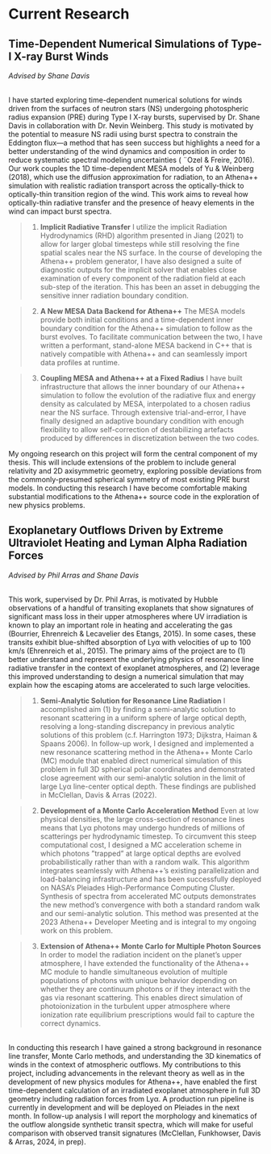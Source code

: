 # Current Research

## Time-Dependent Numerical Simulations of Type-I X-ray Burst Winds

*Advised by Shane Davis*

\
I have started exploring time-dependent numerical solutions for winds driven from the surfaces of neutron stars (NS) undergoing photospheric radius expansion (PRE) during Type I X-ray bursts,
supervised by Dr. Shane Davis in collaboration with Dr. Nevin Weinberg. This study is motivated by the
potential to measure NS radii using burst spectra to constrain the Eddington flux—a method that has seen
success but highlights a need for a better understanding of the wind dynamics and composition in order to
reduce systematic spectral modeling uncertainties ( ¨Ozel & Freire, 2016). Our work couples the 1D time-dependent MESA models of Yu & Weinberg (2018), which use the diffusion approximation for radiation, to
an Athena++ simulation with realistic radiation transport across the optically-thick to optically-thin transition region of the wind. This work aims to reveal how optically-thin radiative transfer and the presence of
heavy elements in the wind can impact burst spectra.

> 1. **Implicit Radiative Transfer** I utilize the implicit Radiation Hydrodynamics (RHD) algorithm presented in Jiang (2021) to allow for larger global timesteps while still resolving the fine spatial scales near
the NS surface. In the course of developing the Athena++ problem generator, I have also designed a suite
of diagnostic outputs for the implicit solver that enables close examination of every component of the
radiation field at each sub-step of the iteration. This has been an asset in debugging the sensitive inner radiation boundary condition.

> 2. **A New MESA Data Backend for Athena++** The MESA models provide both initial conditions and a
time-dependent inner boundary condition for the Athena++ simulation to follow as the burst evolves.
To facilitate communication between the two, I have written a performant, stand-alone MESA backend in
C++ that is natively compatible with Athena++ and can seamlessly import data profiles at runtime.

> 3. **Coupling MESA and Athena++ at a Fixed Radius** I have built infrastructure that allows the inner
boundary of our Athena++ simulation to follow the evolution of the radiative flux and energy density as
calculated by MESA, interpolated to a chosen radius near the NS surface. Through extensive trial-and-error,
I have finally designed an adaptive boundary condition with enough flexibility to allow self-correction of
destabilizing artefacts produced by differences in discretization between the two codes.

My ongoing research on this project will form the central component of my thesis. This will include extensions
of the problem to include general relativity and 2D axisymmetric geometry, exploring possible deviations
from the commonly-presumed spherical symmetry of most existing PRE burst models. In conducting this
research I have become comfortable making substantial modifications to the Athena++ source code in the
exploration of new physics problems.

## Exoplanetary Outflows Driven by Extreme Ultraviolet Heating and Lyman Alpha Radiation Forces

*Advised by Phil Arras and Shane Davis*

\
This work, supervised by Dr. Phil Arras, is motivated by Hubble observations of a handful of transiting
exoplanets that show signatures of significant mass loss in their upper atmospheres where UV irradiation
is known to play an important role in heating and accelerating the gas (Bourrier, Ehrenreich & Lecavelier
des Etangs, 2015). In some cases, these transits exhibit blue-shifted absorption of Lyα with velocities of up
to 100 km/s (Ehrenreich et al., 2015). The primary aims of the project are to (1) better understand and
represent the underlying physics of resonance line radiative transfer in the context of exoplanet atmospheres,
and (2) leverage this improved understanding to design a numerical simulation that may explain how the
escaping atoms are accelerated to such large velocities.

> 1. **Semi-Analytic Solution for Resonance Line Radiation** I accomplished aim (1) by finding a semi-analytic solution to resonant scattering in a uniform sphere of large optical depth, resolving a long-standing discrepancy in previous analytic solutions of this problem (c.f. Harrington 1973; Dijkstra,
Haiman & Spaans 2006). In follow-up work, I designed and implemented a new resonance scattering
method in the Athena++ Monte Carlo (MC) module that enabled direct numerical simulation of this
problem in full 3D spherical polar coordinates and demonstrated close agreement with our semi-analytic
solution in the limit of large Lyα line-center optical depth. These findings are published in McClellan,
Davis & Arras (2022).

> 2. **Development of a Monte Carlo Acceleration Method** Even at low physical densities, the large
cross-section of resonance lines means that Lyα photons may undergo hundreds of millions of scatterings
per hydrodynamic timestep. To circumvent this steep computational cost, I designed a MC acceleration scheme in which photons ”trapped” at large optical depths are evolved probabilistically rather than
with a random walk. This algorithm integrates seamlessly with Athena++’s existing parallelization and
load-balancing infrastructure and has been successfully deployed on NASA’s Pleiades High-Performance
Computing Cluster. Synthesis of spectra from accelerated MC outputs demonstrates the new method’s
convergence with both a standard random walk and our semi-analytic solution. This method was presented at the 2023 Athena++ Developer Meeting and is integral to my ongoing work on this problem.

> 3. **Extension of Athena++ Monte Carlo for Multiple Photon Sources** In order to model the radiation
incident on the planet’s upper atmosphere, I have extended the functionality of the Athena++ MC module
to handle simultaneous evolution of multiple populations of photons with unique behavior depending on
whether they are continuum photons or if they interact with the gas via resonant scattering. This enables
direct simulation of photoionization in the turbulent upper atmosphere where ionization rate equilibrium
prescriptions would fail to capture the correct dynamics.

\
In conducting this research I have gained a strong background in resonance line transfer, Monte Carlo
methods, and understanding the 3D kinematics of winds in the context of atmospheric outflows. My contributions to this project, including advancements in the relevant theory as well as in the development of new
physics modules for Athena++, have enabled the first time-dependent calculation of an irradiated exoplanet
atmosphere in full 3D geometry including radiation forces from Lyα. A production run pipeline is currently
in development and will be deployed on Pleiades in the next month. In follow-up analysis I will report the
morphology and kinematics of the outflow alongside synthetic transit spectra, which will make for useful
comparison with observed transit signatures (McClellan, Funkhowser, Davis & Arras, 2024, in prep).

